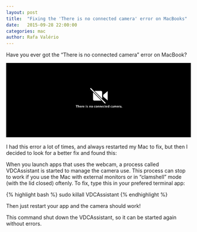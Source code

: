 ```yaml
---
layout: post
title:  "Fixing the 'There is no connected camera' error on MacBooks"
date:   2015-09-28 22:00:00
categories: mac
author: Rafa Valério
---
```


Have you ever got the “There is no connected camera” error on MacBook?

![There is no connected camera](/assets/posts/camera-error.jpg)

I had this error a lot of times, and always restarted my Mac to fix, but then I decided to look for a better fix and found this:

When you launch apps that uses the webcam, a process called VDCAssistant is started to manage the camera use. This process can stop to work if you use the Mac with external monitors or in “clamshell” mode (with the lid closed) oftenly.
To fix, type this in your prefered terminal app:

{% highlight bash %}
  sudo killall VDCAssistant
{% endhighlight %}

Then just restart your app and the camera should work!

This command shut down the VDCAssistant, so it can be started again without errors.

